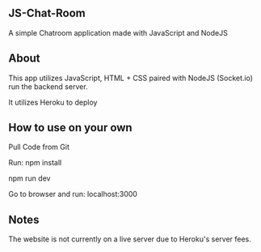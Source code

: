 ## JS-Chat-Room
A simple Chatroom application made with JavaScript and NodeJS
## About
This app utilizes JavaScript, HTML + CSS paired with NodeJS (Socket.io) run the backend server. 

It utilizes Heroku to deploy

## How to use on your own
Pull Code from Git

Run:
npm install

npm run dev

Go to browser and run: localhost:3000

## Notes
The website is not currently on a live server due to Heroku's server fees.

